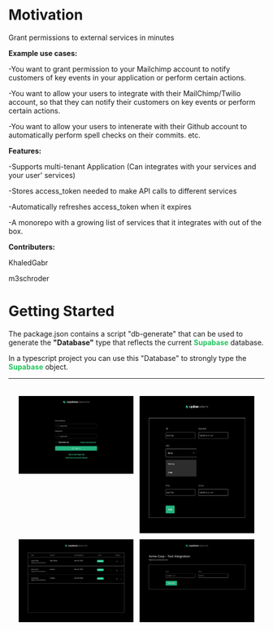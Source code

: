 # Motivation
Grant permissions to external services in minutes

**Example use cases:**

-You want to grant permission to your Mailchimp account to notify customers of key events in your application or perform certain actions.

-You want to allow your users to integrate with their MailChimp/Twilio account, so that they can notify their customers on key events or perform certain actions.

-You want to allow your users to intenerate with their Github account to automatically perform spell checks on their commits. etc.

**Features:**

-Supports multi-tenant Application (Can integrates with your services and your user' services)

-Stores access_token needed to make API calls to different services

-Automatically refreshes access_token when it expires

-A monorepo with a growing list of services that it integrates with out of the box.


**Contributers:**

KhaledGabr

m3schroder

# Getting Started
The package.json contains a script "db-generate" that can be used to generate the **"Database"** type that reflects the current 
<strong  style="color: #22c55e">Supabase</strong> database. 

In a typescript project you can use this "Database" to strongly type the <strong style="color: #22c55e">Supabase</strong> object.

---
<div style="padding: 20px; display:grid; grid-template-columns: 1fr 1fr; gap: 12px">
<img alt="login" src="public/login.png" width=400 />
<img alt="config image" src="public/config.png" height=270 />
<img alt="config list" src="public/config_list.png" width=400 />
<img alt="test integration" src="public/test_int.png" width=400 />
</div>
